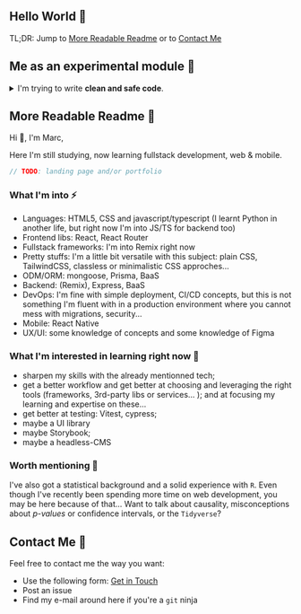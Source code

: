 ## Hello World 👋

TL;DR: Jump to [More Readable Readme](#human-readable) or to [Contact Me](#contact-me)

## Me as an experimental module 🤖

<details>
<summary>
  I'm trying to write <strong>clean and safe code</strong>.
</summary>

```typescript
// profile.ts

// Discriminating unions are a powerful pattern
type Activity =
  | {
      status: "procrastinating";
    }
  | {
      status: "learning";
      what: string | string[];
    };

// Interface
interface Profile {
  firstName: string;
  activity: Activity;
}

// Fully typed function
/** Fight with heterogenous types of return */
const currentActivity = (
  motivation: number,
  what: string | string[] = "[un]important stuffs"
): Activity => {
  return Math.random() > motivation
    ? { status: "procrastinating" }
    : { status: "learning", what: what };
};

// Config Me
const motivation = Math.random(); // let's not be too specific
const currentInterests = ["Remix", "vitest"];

// Typed Me
const me: Profile = {
  firstName: "Marc", //👈 👾
  activity: currentActivity(motivation, currentInterests),
};

// Backend Me (IA will never beat this one)
/** Mock a server route */
const thinking = async (question: string): Promise<string> => {
  try {
    if (!question || typeof question !== "string" || question === "42?") {
      throw new Error("422: Haha!"); //unprocessable content
    }
    const answer = "42";
    return new Promise((resolve) => {
      setTimeout(() => {
        resolve(answer);
      }, 3000);
    });
  } catch (error: unknown) {
    // this block might need improvement (typing error is tricky)
    if (error instanceof Error && error.message) throw error; //rethrow
    else throw new Error("500: Brain crash :/", { cause: error });
  }
};

// Frontend interaction with Me
/** Mock a fetch */
export const askMeAnything = async (
  question: string = "What's the meaning of life?"
): Promise<string | void> => {
  try {
    if (!question || typeof question !== "string") {
      return "Hmm... It doesn't look like a question...";
    }
    const answer = await thinking(question);
    return answer;
  } catch (error: unknown) {
    // this block might need improvement (typing error is tricky)
    if (error instanceof Error && error.message) throw error; //rethrow
    else throw new Error("You found a bug! Please tell me!", { cause: error });
  }
};

// Frontend Me
export default me;
```

Hello world:

```typescript
// main.ts
import me, { askMeAnything } from "./profile";

(async () => {
  console.info("Hi 👋");
  try {
    const answer = await askMeAnything("6*7");
    console.info(`${me.firstName} says: ${answer}`);
  } catch (error: unknown) {
    if (error instanceof Error) {
      console.log(error.message);
    }
  }
  console.info("See you later, Alligator 🐊");
})();
```

 </details>
 
## More Readable Readme 🙂 <a id="human-readable"></a>

Hi 👋, I'm Marc,

Here I'm still studying, now learning fullstack development, web & mobile.

```javascript
// TODO: landing page and/or portfolio
```

### What I'm into ⚡

- Languages: HTML5, CSS and javascript/typescript (I learnt Python in another life, but right now I'm into JS/TS for backend too)
- Frontend libs: React, React Router
- Fullstack frameworks: I'm into Remix right now
- Pretty stuffs: I'm a little bit versatile with this subject: plain CSS, TailwindCSS, classless or minimalistic CSS approches...
- ODM/ORM: mongoose, Prisma, BaaS
- Backend: (Remix), Express, BaaS
- DevOps: I'm fine with simple deployment, CI/CD concepts, but this is not something I'm fluent with in a production environment where you cannot mess with migrations, security...
- Mobile: React Native
- UX/UI: some knowledge of concepts and some knowledge of Figma

### What I'm interested in learning right now 🌱

- sharpen my skills with the already mentionned tech;
- get a better workflow and get better at choosing and leveraging the right tools (frameworks, 3rd-party libs or services... ); and at focusing my learning and expertise on these...
- get better at testing: Vitest, cypress;
- maybe a UI library
- maybe Storybook;
- maybe a headless-CMS

### Worth mentioning 🔧

I've also got a statistical background and a solid experience with `R`. Even though I've recently been spending more time on web development, you may be here because of that... Want to talk about causality, misconceptions about _p-values_ or confidence intervals, or the `Tidyverse`?

## Contact Me 💬 <a id="contact-me"></a>

Feel free to contact me the way you want:

- Use the following form: [Get in Touch](https://docs.google.com/forms/d/e/1FAIpQLSfmyFu69z6uW5NCthyDgYdp9gBESK-GErWL6AW589uApaweAg/viewform?usp=sf_link)
- Post an issue
- Find my e-mail around here if you're a `git` ninja
